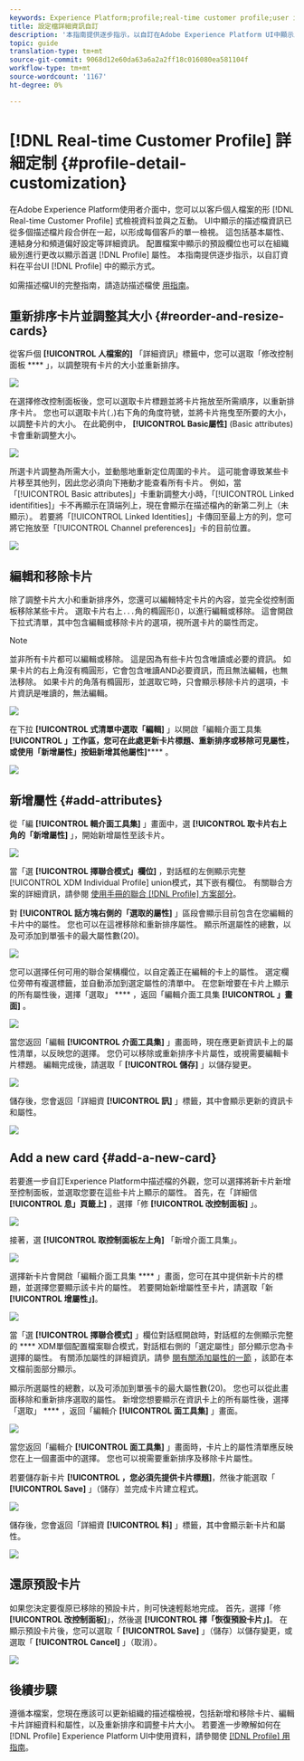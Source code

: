 ```yaml
---
keywords: Experience Platform;profile;real-time customer profile;user interface;UI;customization;profile details;details
title: 設定檔詳細資訊自訂
description: '本指南提供逐步指示，以自訂在Adobe Experience Platform UI中顯示即時客戶個人檔案資料的方式。 '
topic: guide
translation-type: tm+mt
source-git-commit: 9068d12e60da63a6a2a2ff18c016080ea581104f
workflow-type: tm+mt
source-wordcount: '1167'
ht-degree: 0%

---
```



# [!DNL Real-time Customer Profile] 詳細定制 {#profile-detail-customization}

在Adobe Experience Platform使用者介面中，您可以以客戶個人檔案的形 [!DNL Real-time Customer Profile] 式檢視資料並與之互動。 UI中顯示的描述檔資訊已從多個描述檔片段合併在一起，以形成每個客戶的單一檢視。 這包括基本屬性、連結身分和頻道偏好設定等詳細資訊。 配置檔案中顯示的預設欄位也可以在組織級別進行更改以顯示首選 [!DNL Profile] 屬性。 本指南提供逐步指示，以自訂資料在平台UI [!DNL Profile] 中的顯示方式。

如需描述檔UI的完整指南，請造訪描述檔使 [用指南](user-guide.md)。

## 重新排序卡片並調整其大小 {#reorder-and-resize-cards}

從客戶個 **[!UICONTROL 人檔案的]** 「詳細資訊」標籤中，您可以選取「修改控制面板 **** 」，以調整現有卡片的大小並重新排序。

![](../images/profile-customization/profiles-modify-dashboard.png)

在選擇修改控制面板後，您可以選取卡片標題並將卡片拖放至所需順序，以重新排序卡片。 您也可以選取卡片(`⌟`)右下角的角度符號，並將卡片拖曳至所要的大小，以調整卡片的大小。 在此範例中， **[!UICONTROL Basic屬性]** (Basic attributes)卡會重新調整大小。

![](../images/profile-customization/profiles-resize-cards.png)

所選卡片調整為所需大小，並動態地重新定位周圍的卡片。 這可能會導致某些卡片移至其他列，因此您必須向下捲動才能查看所有卡片。 例如，當「[!UICONTROL Basic attributes]」卡重新調整大小時，「[!UICONTROL Linked identifities]」卡不再顯示在頂端列上，現在會顯示在描述檔內的新第二列上（未顯示）。 若要將「[!UICONTROL Linked Identities]」卡傳回至最上方的列，您可將它拖放至「[!UICONTROL Channel preferences]」卡的目前位置。

![](../images/profile-customization/profiles-card-resized.png)

## 編輯和移除卡片

除了調整卡片大小和重新排序外，您還可以編輯特定卡片的內容，並完全從控制面板移除某些卡片。 選取卡片右上`...`角的橢圓形()，以進行編輯或移除。 這會開啟下拉式清單，其中包含編輯或移除卡片的選項，視所選卡片的屬性而定。

>[!NOTE]
>
>並非所有卡片都可以編輯或移除。 這是因為有些卡片包含唯讀或必要的資訊。 如果卡片的右上角沒有橢圓形，它會包含唯讀AND必要資訊，而且無法編輯，也無法移除。 如果卡片的角落有橢圓形，並選取它時，只會顯示移除卡片的選項，卡片資訊是唯讀的，無法編輯。

![](../images/profile-customization/profiles-edit-remove-resized.png)

在下拉 **[!UICONTROL 式清單中選取「編輯]** 」以開啟「編輯介面工具集 **[!UICONTROL 」工作區，您可在此處更新卡片標題、重新排序或移除可見屬性，或使用「新增屬性」按鈕新增其他屬性]****** 。

![](../images/profile-customization/profiles-edit-widget-basic-attributes.png)

## 新增屬性 {#add-attributes}

從「編 **[!UICONTROL 輯介面工具集]** 」畫面中，選 **[!UICONTROL 取卡片右上角的「新增屬性]** 」，開始新增屬性至該卡片。

![](../images/profile-customization/profiles-edit-widget-basic-add-attributes.png)

當「選 **[!UICONTROL 擇聯合模式」欄位]** ，對話框的左側顯示完整 [!UICONTROL XDM Individual Profile] union模式，其下嵌有欄位。 有關聯合方案的詳細資訊，請參閱 [使用手冊的聯合 [!DNL Profile] 方案部分](user-guide.md#union-schema)。

對 **[!UICONTROL 話方塊右側的「選取的屬性]** 」區段會顯示目前包含在您編輯的卡片中的屬性。 您也可以在這裡移除和重新排序屬性。 顯示所選屬性的總數，以及可添加到單張卡的最大屬性數(20)。

![](../images/profile-customization/profiles-select-field-before.png)

您可以選擇任何可用的聯合架構欄位，以自定義正在編輯的卡上的屬性。 選定欄位旁帶有複選標籤，並自動添加到選定屬性的清單中。 在您新增要在卡片上顯示的所有屬性後，選擇「選取」 **** ，返回「編輯介面工具集 **[!UICONTROL 」畫面]** 。

![](../images/profile-customization/profiles-select-field-after.png)

當您返回「編輯 **[!UICONTROL 介面工具集]** 」畫面時，現在應更新資訊卡上的屬性清單，以反映您的選擇。 您仍可以移除或重新排序卡片屬性，或視需要編輯卡片標題。 編輯完成後，請選取「 **[!UICONTROL 儲存]** 」以儲存變更。

![](../images/profile-customization/profiles-edit-widget-new-attributes.png)

儲存後，您會返回「詳細資 **[!UICONTROL 訊]** 」標籤，其中會顯示更新的資訊卡和屬性。

![](../images/profile-customization/profiles-resized-card-new-attributes.png)

## Add a new card {#add-a-new-card}

若要進一步自訂Experience Platform中描述檔的外觀，您可以選擇將新卡片新增至控制面板，並選取您要在這些卡片上顯示的屬性。 首先，在「詳細信 **[!UICONTROL 息」頁籤上]** ，選擇「修 **[!UICONTROL 改控制面板]** 」。

![](../images/profile-customization/profiles-modify-dashboard.png)

接著，選 **[!UICONTROL 取控制面板左上角]** 「新增介面工具集」。

![](../images/profile-customization/profiles-add-widget.png)

選擇新卡片會開啟「編輯介面工具集 **** 」畫面，您可在其中提供新卡片的標題，並選擇您要顯示該卡片的屬性。 若要開始新增屬性至卡片，請選取「新 **[!UICONTROL 增屬性」]**。

![](../images/profile-customization/profiles-edit-new-widget.png)

當「選 **[!UICONTROL 擇聯合模式]** 」欄位對話框開啟時，對話框的左側顯示完整的 **** XDM單個配置檔案聯合模式，對話框右側的「選定屬性」部分顯示您為卡選擇的屬性。 有關添加屬性的詳細資訊，請參 [閱有關添加屬性的一節](#add-attributes) ，該節在本文檔前面部分顯示。

顯示所選屬性的總數，以及可添加到單張卡的最大屬性數(20)。 您也可以從此畫面移除和重新排序選取的屬性。 新增您想要顯示在資訊卡上的所有屬性後，選擇「選取」 **** ，返回「編輯介 **[!UICONTROL 面工具集]** 」畫面。

![](../images/profile-customization/profiles-add-fields-new-widget.png)

當您返回「編輯介 **[!UICONTROL 面工具集]** 」畫面時，卡片上的屬性清單應反映您在上一個畫面中的選擇。 您也可以視需要重新排序及移除卡片屬性。

若要儲存新卡片 **[!UICONTROL ，您必須先提供卡片標題]**，然後才能選取「 **[!UICONTROL Save]** 」（儲存）並完成卡片建立程式。

![](../images/profile-customization/profiles-edit-new-widget-with-fields.png)

儲存後，您會返回「詳細資 **[!UICONTROL 料]** 」標籤，其中會顯示新卡片和屬性。

![](../images/profile-customization/profiles-detail-new-widget.png)

## 還原預設卡片

如果您決定要復原已移除的預設卡片，則可快速輕鬆地完成。 首先，選擇「修 **[!UICONTROL 改控制面板]**」，然後選 **[!UICONTROL 擇「恢復預設卡片」]**。 在顯示預設卡片後，您可以選取「 **[!UICONTROL Save]** 」（儲存）以儲存變更，或選取「 **[!UICONTROL Cancel]** 」（取消）。

![](../images/profile-customization/profiles-restore-default.png)

## 後續步驟

遵循本檔案，您現在應該可以更新組織的描述檔檢視，包括新增和移除卡片、編輯卡片詳細資料和屬性，以及重新排序和調整卡片大小。 若要進一步瞭解如何在 [!DNL Profile] Experience Platform UI中使用資料，請參閱使 [[!DNL Profile] 用指南](user-guide.md)。